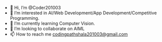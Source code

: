 - 👋 Hi, I’m @Coder201003
- 👀 I’m interested in AI/Web Development/App Development/Competitive Programming.
- 🌱 I’m currently learning Computer Vision.
- 💞️ I’m looking to collaborate on AIML
- 📫 How to reach me codingpathshala201003@gmail.com

<!---
Coder201003/Coder201003 is a ✨ special ✨ repository because its `README.md` (this file) appears on your GitHub profile.
You can click the Preview link to take a look at your changes.
--->
